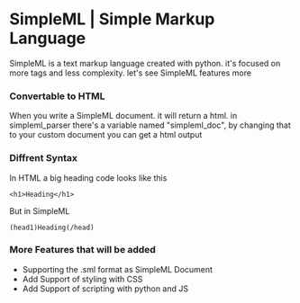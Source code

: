 # SimpleML | Simple Markup Language
SimpleML is a text markup language created with python. it's focused on more tags and less complexity. let's see SimpleML features more
### Convertable to HTML
When you write a SimpleML document. it will return a html. in simpleml_parser there's a variable named "simpleml_doc", by changing that to your custom document you can get a html output
### Diffrent Syntax
In HTML a big heading code looks like this
```
<h1>Heading</h1>
```
But in SimpleML
```
(head1)Heading(/head)
```
### More Features that will be added
- Supporting the .sml format as SimpleML Document
- Add Support of styling with CSS
- Add Support of scripting with python and JS
